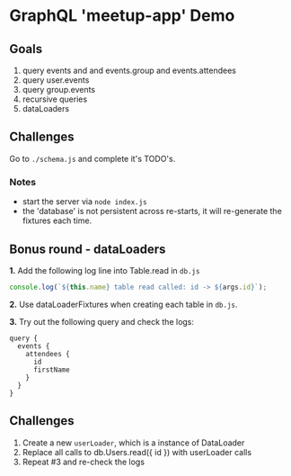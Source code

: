 # GraphQL 'meetup-app' Demo

## Goals

1. query events and and events.group and events.attendees
2. query user.events
3. query group.events
4. recursive queries
5. dataLoaders

## Challenges

Go to `./schema.js` and complete it's TODO's.

### Notes

- start the server via `node index.js`
- the 'database' is not persistent across re-starts, it will re-generate the fixtures each time. 

## Bonus round - dataLoaders

__1.__ Add the following log line into Table.read in `db.js`

```js
console.log(`${this.name} table read called: id -> ${args.id}`);
```

__2.__ Use dataLoaderFixtures when creating each table in `db.js`.

__3.__ Try out the following query and check the logs:
```
query {
  events {
    attendees {
      id
      firstName
    }
  }
}
```

## Challenges

1. Create a new `userLoader`, which is a instance of DataLoader
2. Replace all calls to db.Users.read({ id }) with userLoader calls
3. Repeat #3 and re-check the logs
